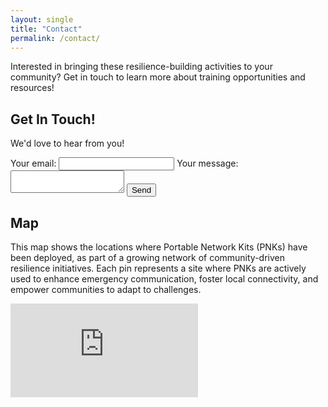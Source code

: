 ```yaml
---
layout: single
title: "Contact"
permalink: /contact/
---
```


Interested in bringing these resilience-building activities to your community? Get in touch to learn more about training opportunities and resources!

## Get In Touch!
We'd love to hear from you!

<!-- modify this form HTML and place wherever you want your form -->
<form
  action="https://formspree.io/f/manygzkl"
  method="POST"
>
  <label>
    Your email:
    <input type="email" name="email">
  </label>
  <label>
    Your message:
    <textarea name="message"></textarea>
  </label>
  <!-- your other form fields go here -->
  <button type="submit">Send</button>
</form>

## Map
This map shows the locations where Portable Network Kits (PNKs) have been deployed, as part of a growing network of community-driven resilience initiatives. Each pin represents a site where PNKs are actively used to enhance emergency communication, foster local connectivity, and empower communities to adapt to challenges. 

<div class="map-container">
<iframe src="https://www.google.com/maps/d/u/0/embed?mid=10PfI-3usCU5HDq6fQuYwBAEcxcM-aoo&ehbc=2E312F" style="border:0;" allowfullscreen="">
</iframe>
</div>


